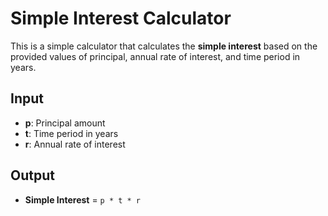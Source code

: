 # Simple Interest Calculator

This is a simple calculator that calculates the **simple interest** based on the provided values of principal, annual rate of interest, and time period in years.

## Input

- **p**: Principal amount
- **t**: Time period in years
- **r**: Annual rate of interest

## Output

- **Simple Interest** = `p * t * r`
